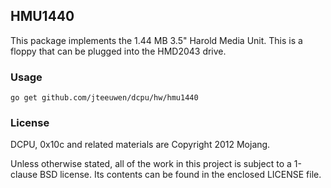 ## HMU1440

This package implements the 1.44 MB 3.5" Harold Media Unit.
This is a floppy that can be plugged into the HMD2043 drive.

### Usage

    go get github.com/jteeuwen/dcpu/hw/hmu1440

### License

DCPU, 0x10c and related materials are Copyright 2012 Mojang.

Unless otherwise stated, all of the work in this project is subject to a
1-clause BSD license. Its contents can be found in the enclosed LICENSE file.

